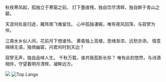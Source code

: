 秋夜寒风起，孤独立于寒窗之前。
灯下墨痕残，独自饮尽清辉，独自醉于青山之巅。

天涯何处是归途，雁阵南飞难留住。
心中孤独凄婉，唯有夜风回荡，与寂寥为伴。

江南水乡似人间，花前月下想谁怜。
黄昏独上高楼，思绪渐浓，远愁亦添。
情意绵绵无语，独倚幽窗，问君何时到天边？

寂寥无声，独自品味人生。
千秋万载，谁共我孤影长存？
唯有此刻悠然，与诗酒相伴，守望着明月清辉，凝眸远方。


![](https://github-readme-stats.vercel.app/api?username=lyn4444&show_icons=true&theme=transparent) ![Top Langs](https://github-readme-stats.vercel.app/api/top-langs/?username=lyn4444&layout=compact&theme=tokyonight)







